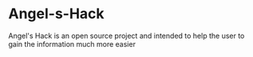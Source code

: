 # Angel-s-Hack
Angel's Hack is an open source project and intended to help the user to gain the information much more easier 
